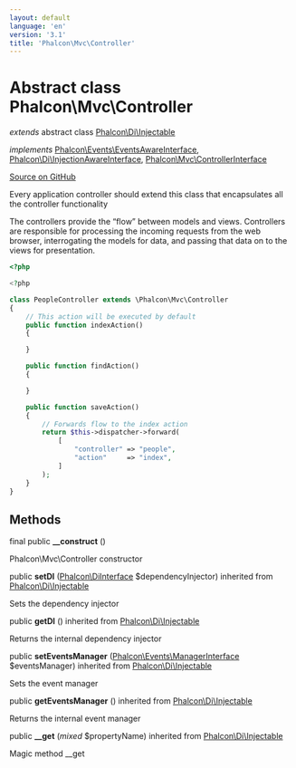 ```yaml
---
layout: default
language: 'en'
version: '3.1'
title: 'Phalcon\Mvc\Controller'
---
```

# Abstract class **Phalcon\Mvc\Controller**

*extends* abstract class [Phalcon\Di\Injectable](/3.1/en/api/Phalcon_Di_Injectable)

*implements* [Phalcon\Events\EventsAwareInterface](/3.1/en/api/Phalcon_Events_EventsAwareInterface), [Phalcon\Di\InjectionAwareInterface](/3.1/en/api/Phalcon_Di_InjectionAwareInterface), [Phalcon\Mvc\ControllerInterface](/3.1/en/api/Phalcon_Mvc_ControllerInterface)

<a href="https://github.com/phalcon/cphalcon/tree/v3.1.0/phalcon/mvc/controller.zep" class="btn btn-default btn-sm">Source on GitHub</a>

Every application controller should extend this class that encapsulates all the controller functionality

The controllers provide the “flow” between models and views. Controllers are responsible
for processing the incoming requests from the web browser, interrogating the models for data,
and passing that data on to the views for presentation.

```php
<?php

<?php

class PeopleController extends \Phalcon\Mvc\Controller
{
    // This action will be executed by default
    public function indexAction()
    {

    }

    public function findAction()
    {

    }

    public function saveAction()
    {
        // Forwards flow to the index action
        return $this->dispatcher->forward(
            [
                "controller" => "people",
                "action"     => "index",
            ]
        );
    }
}

```


## Methods
final public  **__construct** ()

Phalcon\Mvc\Controller constructor



public  **setDI** ([Phalcon\DiInterface](/3.1/en/api/Phalcon_DiInterface) $dependencyInjector) inherited from [Phalcon\Di\Injectable](/3.1/en/api/Phalcon_Di_Injectable)

Sets the dependency injector



public  **getDI** () inherited from [Phalcon\Di\Injectable](/3.1/en/api/Phalcon_Di_Injectable)

Returns the internal dependency injector



public  **setEventsManager** ([Phalcon\Events\ManagerInterface](/3.1/en/api/Phalcon_Events_ManagerInterface) $eventsManager) inherited from [Phalcon\Di\Injectable](/3.1/en/api/Phalcon_Di_Injectable)

Sets the event manager



public  **getEventsManager** () inherited from [Phalcon\Di\Injectable](/3.1/en/api/Phalcon_Di_Injectable)

Returns the internal event manager



public  **__get** (*mixed* $propertyName) inherited from [Phalcon\Di\Injectable](/3.1/en/api/Phalcon_Di_Injectable)

Magic method __get




